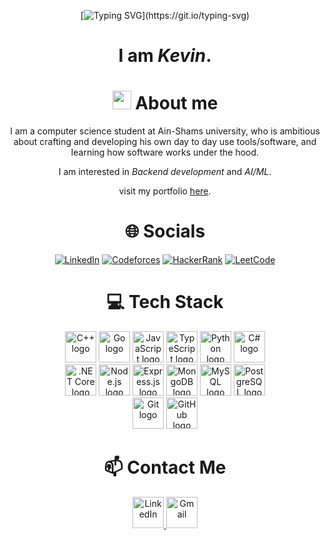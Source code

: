 <div align= center>

[![Typing SVG](https://readme-typing-svg.demolab.com?font=Fira+Code&size=32&duration=1000&pause=1000&color=F7F7F7&center=true&width=435&lines=Hello!;Hola!;Salut!;%E3%81%93%E3%82%93%E3%81%AB%E3%81%A1%E3%81%AF!)](https://git.io/typing-svg)
  

# I am <i>Kevin</i>.

# <img width="30" height="30" alt="senku" src="https://github.com/user-attachments/assets/50f5087d-18b7-4e3f-a123-980fd4302a71" /> About me
I am a computer science student at Ain-Shams university, who is ambitious about crafting and developing his own day to day use tools/software, and learning how software works under the hood. 

I am interested in <i>Backend development</i> and <i>AI/ML</i>.

visit my portfolio <a href="https://kevo-1.github.io/">here</a>.

# 🌐 Socials

  
[![LinkedIn](https://img.shields.io/badge/LinkedIn-%230077B5.svg?logo=linkedin&logoColor=white)](https://linkedin.com/in/kevin-hany) 
[![Codeforces](https://img.shields.io/badge/Codeforces-%23FFCC33.svg?style=flat&logo=Codeforces&logoColor=black)](https://codeforces.com/profile/Kevin.H)
[![HackerRank](https://img.shields.io/badge/HackerRank-%232EC866.svg?style=flat&logo=HackerRank&logoColor=white)](https://www.hackerrank.com/kevin_bastawrous)
[![LeetCode](https://img.shields.io/badge/LeetCode-%23FFA116.svg?style=flat&logo=LeetCode&logoColor=black)](https://leetcode.com/user1901PZ)

# 💻 Tech Stack

<img src="https://cdn.jsdelivr.net/gh/devicons/devicon/icons/cplusplus/cplusplus-original.svg" height="50" alt="C++ logo" />
<img src="https://cdn.jsdelivr.net/gh/devicons/devicon/icons/go/go-original.svg" height="50" alt="Go logo" />
<img src="https://cdn.jsdelivr.net/gh/devicons/devicon/icons/javascript/javascript-original.svg" height="50" alt="JavaScript logo" />
<img src="https://cdn.jsdelivr.net/gh/devicons/devicon/icons/typescript/typescript-original.svg" height="50" alt="TypeScript logo" />
<img src="https://cdn.jsdelivr.net/gh/devicons/devicon/icons/python/python-original.svg" height="50" alt="Python logo" />
<img src="https://cdn.jsdelivr.net/gh/devicons/devicon/icons/csharp/csharp-original.svg" height="50" alt="C# logo" />
<br>
<img src="https://cdn.jsdelivr.net/gh/devicons/devicon/icons/dotnetcore/dotnetcore-original.svg" height="50" alt=".NET Core logo" />
<img src="https://cdn.jsdelivr.net/gh/devicons/devicon/icons/nodejs/nodejs-original.svg" height="50" alt="Node.js logo" />
<img src="https://cdn.jsdelivr.net/gh/devicons/devicon/icons/express/express-original.svg" height="50" alt="Express.js logo" />
<img src="https://cdn.jsdelivr.net/gh/devicons/devicon/icons/mongodb/mongodb-original.svg" height="50" alt="MongoDB logo" />
<img src="https://cdn.jsdelivr.net/gh/devicons/devicon/icons/mysql/mysql-original.svg" height="50" alt="MySQL logo" />
<img src="https://cdn.jsdelivr.net/gh/devicons/devicon/icons/postgresql/postgresql-original.svg" height="50" alt="PostgreSQL logo" />
<br>
<img src="https://cdn.jsdelivr.net/gh/devicons/devicon/icons/git/git-original.svg" height="50" alt="Git logo" />
<img src="https://cdn.jsdelivr.net/gh/devicons/devicon/icons/github/github-original.svg" height="50" alt="GitHub logo" />

# 📫 Contact Me


  <a href="https://linkedin.com/in/kevin-hany" target="_blank">
    <img src="https://cdn.jsdelivr.net/gh/devicons/devicon/icons/linkedin/linkedin-original.svg" height="50" alt="LinkedIn" />
  </a>
  <a href="mailto:kevin.bastawrous@gmail.com" target="_blank">
    <img src="https://upload.wikimedia.org/wikipedia/commons/4/4e/Gmail_Icon.png" height="50" alt="Gmail" />
  </a>


</div>

